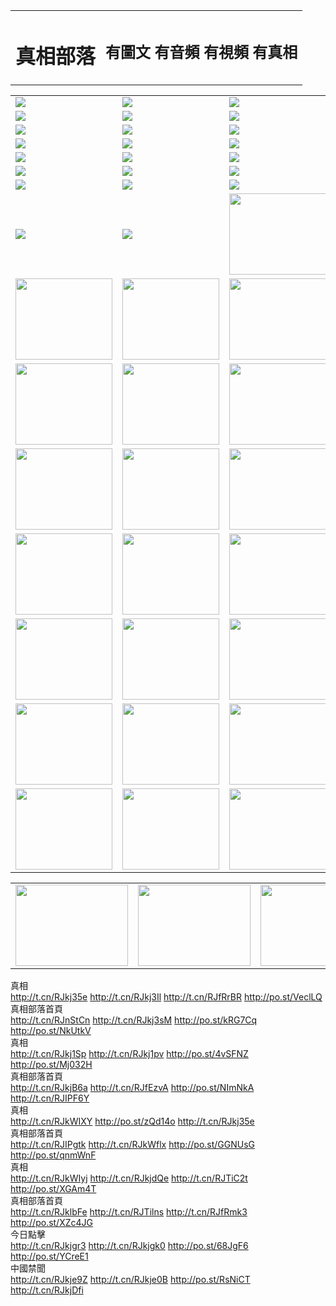 
<table>
<tr>

<td>
	<H1>真相部落</H1>
</td>
<td>
	<H2>有圖文 有音頻 有視頻 有真相</H2>
</td>
</tr>

</table>



<table>
<tr>
	<td><a href="http://065.crownka.com/xtr/107/"><img  src ="http://065.crownka.com/pic/2017/02/107.jpg"></a></td>
	<td><a href="http://065.crownka.com/xtr/829/"><img src ="http://065.crownka.com/pic/2017/02/829.jpg"></a></td>
	<td><a href="http://065.crownka.com/xtr/69/"><img  src ="http://065.crownka.com/pic/2017/02/69.jpg"></a></td>
	<td><a href="http://065.crownka.com/xtr/99/"><img  src ="http://065.crownka.com/pic/2017/02/99.jpg"></a></td>
</tr>
<tr>
	<td><a href="http://065.crownka.com/xtr/40/"><img  src ="http://065.crownka.com/pic/2017/02/40.jpg"></a></td>
	<td><a href="http://065.crownka.com/xtr/20/"><img  src ="http://065.crownka.com/pic/2017/02/20.jpg"></a></td>
	<td><a href="http://065.crownka.com/xtr/81/"><img  src ="http://065.crownka.com/pic/2017/02/81.jpg"></a></td>
	<td><a href="http://065.crownka.com/xtr/2/"><img  src ="http://065.crownka.com/pic/2017/02/2.jpg"></a></td>
</tr>
<tr>
	<td><a href="http://065.crownka.com/xtr/86/"><img  src ="http://065.crownka.com/pic/2017/02/86.jpg"></a></td>
	<td><a href="http://065.crownka.com/xtr/109/"><img  src ="http://065.crownka.com/pic/2017/02/109.jpg"></a></td>
	<td><a href="http://065.crownka.com/xtr/1378/"><img  src ="http://065.crownka.com/pic/2017/02/1378.jpg"></a></td>
	<td><a href="http://065.crownka.com/xtr/57/"><img  src ="http://065.crownka.com/pic/2017/02/57.jpg"></a></td>
</tr>
<tr>
	<td><a href="http://065.crownka.com/xtr/1219/"><img  src ="http://065.crownka.com/pic/2017/02/1219.jpg"></a></td>
	<td><a href="http://065.crownka.com/xtr/1220/"><img  src ="http://065.crownka.com/pic/2017/02/1220.jpg"></a></td>
	<td><a href="http://065.crownka.com/xtr/1221/"><img  src ="http://065.crownka.com/pic/2017/02/1221.jpg"></a></td>
	<td><a href="http://065.crownka.com/xtr/51/"><img  src ="http://065.crownka.com/pic/2017/02/51.jpg"></a></td>
</tr>
<tr>
	<td><a href="http://065.crownka.com/xtr/1055/"><img  src ="http://065.crownka.com/pic/2017/02/1055.jpg"></a></td>
	<td><a href="http://065.crownka.com/xtr/611/"><img  src ="http://065.crownka.com/pic/2017/02/611.jpg"></a></td>
	<td><a href="http://065.crownka.com/xtr/1121/"><img  src ="http://065.crownka.com/pic/2017/02/1121.jpg"></a></td>
	<td><a href="http://065.crownka.com/xtr/610/"><img  src ="http://065.crownka.com/pic/2017/02/610.jpg"></a></td>
</tr>
<tr>
	<td><a href="http://065.crownka.com/xtr/1128/"><img  src ="http://065.crownka.com/pic/2017/02/1128.jpg"></a></td>
	<td><a href="http://065.crownka.com/xtr/1395/"><img  src ="http://065.crownka.com/pic/2017/02/1406.jpg"></a></td>
	<td><a href="http://065.crownka.com/xtr/1407/"><img  src ="http://065.crownka.com/pic/2017/02/1407.jpg"></a></td>
	<td><a href="http://065.crownka.com/xtr/934/"><img  src ="http://065.crownka.com/pic/2017/02/934.jpg"></a></td>
</tr>
<tr>
	<td><a href="http://065.crownka.com/xtr/641/"><img  src ="http://065.crownka.com/pic/2017/02/641.jpg"></a></td>
	<td><a href="http://065.crownka.com/xtr/949/"><img  src ="http://065.crownka.com/pic/2017/02/949.jpg"></a></td>
	<td><a href="http://065.crownka.com/xtr/112/"><img  src ="http://065.crownka.com/pic/2017/02/112.jpg"></a></td>
	<td><a href="http://065.crownka.com/xtr/812/"><img  src ="http://065.crownka.com/pic/2017/02/812.jpg"></a></td>
</tr>
<tr>
	<td><a href="http://065.crownka.com/xtr/103/"><img  src ="http://065.crownka.com/pic/2017/02/103.jpg"></a></td>
	<td><a href="http://065.crownka.com/xtr/3/"><img  src ="http://065.crownka.com/pic/2017/02/3.jpg"></a></td>
	<td><A HREF="http://065.crownka.com/mp4/zx/2015/11/Lkmtt.mp4" target="_blank" title="蓮開滿天庭"><img  src="http://065.crownka.com/pic/2015/11/Lkmtt3480_jssor.jpg"  style="width:155px;height:130px;"></A></td>
	<td><A HREF="http://065.crownka.com/mp4/zx/2015/11/2013513.mp4" target="_blank" title="飛旋的法輪"><img  src="http://065.crownka.com/pic/2015/11/falun480_jssor.jpg"  style="width:155px;height:130px;"></A></td>
</tr>
<tr>
	<td><A HREF="http://065.crownka.com/mp4/zx/2015/11/NYParade.mp4" target="_blank" title="2004年4月10日法輪功紐約大遊行"><img  src="http://065.crownka.com/pic/2015/11/nyparade480_jssor.jpg"  style="width:155px;height:130px;"></A></td>
	<td><A HREF="http://065.crownka.com/mp4/news617/2015/05/WEB_s28093.mp4" target="_blank" title="2015年世界法輪大法日特別報導"><img  src="http://065.crownka.com/pic/2015/11/p6752711a666997037_jssor.jpg"  style="width:155px;height:130px;"></A></td>
	<td><A HREF="http://065.crownka.com/mp4/news829/2015/11/30211_326650.mp4" target="_blank" title="滄州綁架案連審四天 民眾抹淚稱審好人"><img  src="http://065.crownka.com/pic/2015/11/changzhou2480_jssor.jpg"  style="width:155px;height:130px;"></A></td>
	<td><A HREF="http://065.crownka.com/mp4/mhph/2015/10/changzhou.mp4" target="_blank" title="滄州真相--獅城血淚"><img  src="http://065.crownka.com/pic/2015/11/changzhou480_jssor.jpg"  style="width:155px;height:130px;"></A></td>
</tr>
<tr>
	<td><A HREF="http://065.crownka.com/mp4/mhjd/mhjd_55.mp4" target="_blank" title="正義律師與無罪辯護"><img  src="http://065.crownka.com/pic/2015/11/wzbh480_jssor.jpg"  style="width:155px;height:130px;"></A></td>
	<td><A HREF="http://065.crownka.com/mp4/zx/2015/11/layerkcs.mp4" target="_blank" title="中國的良心--高智晟律師"><img  src="http://065.crownka.com/pic/2015/11/layerkcs2480_jssor.jpg"  style="width:155px;height:130px;"></A></td>
	<td><A HREF="http://065.crownka.com/mp4/mhph/2015/10/szxl.mp4" target="_blank" title="神州血淚--北京、大慶、廣東、哈爾濱"><img  src="http://065.crownka.com/pic/2015/11/szxl480_jssor.jpg"  style="width:155px;height:130px;"></A></td>
	<td><A HREF="http://065.crownka.com/mp4/zx/2015/11/TangShanFFXS.mp4" target="_blank" title="真相紀錄片：鳳凰新生"><img  src="http://065.crownka.com/pic/2015/11/fhxs2480_jssor.jpg"  style="width:155px;height:130px;"></A></td>
</tr>
<tr>
	<td><A HREF="http://065.crownka.com/mp4/zx/2015/11/jidong.mp4" target="_blank" title="冀東監獄的罪惡"><img  src="http://065.crownka.com/pic/2015/11/jidong480_jssor.jpg"  style="width:155px;height:130px;"></A></td>
	<td><A HREF="http://065.crownka.com/mp4/mhph/2015/10/tangshan.mp4" target="_blank" title="鳳凰血淚"><img  src="http://065.crownka.com/pic/2015/11/tangshan480_jssor.jpg"  style="width:155px;height:130px;"></A>
					</div></td>
	<td>	<A HREF="http://065.crownka.com/mp4/mhph/2015/10/zfxtzxl.mp4" target="_blank" title="政法系統罪行錄--唐山篇"><img  src="http://065.crownka.com/pic/2015/11/zfxtzxl480_jssor.jpg"  style="width:155px;height:130px;"></A></td>
	<td><A HREF="http://065.crownka.com/mp4/mhph/2015/10/QDBG.mp4" target="_blank" title="青島悲歌"><img  src="http://065.crownka.com/pic/2015/10/qdbg2480_jssor.jpg"  style="width:155px;height:130px;"></A></td>
</tr>
<tr>
	<td><A HREF="http://065.crownka.com/mp4/mhph/2015/10/huludao.mp4" target="_blank" title="葫蘆島永恆的見證"><img  src="http://065.crownka.com/pic/2015/10/huludao480_jssor.jpg"  style="width:155px;height:130px;"></A></td>
	<td><A HREF="http://065.crownka.com/mp4/mhph/2015/10/qbzx.mp4" target="_blank" title="湖畔泉邊聽真相-濟南泉城的傳奇"><img  src="http://065.crownka.com/pic/2015/10/hupan480_jssor.jpg"  style="width:155px;height:130px;"></A></td>
	<td><A HREF="http://065.crownka.com/mp4/mhph/2015/10/baoding_dvd_v2.mp4" target="_blank" title="燕趙悲歌"><img  src="http://065.crownka.com/pic/2015/10/yzbg480_jssor.jpg"  style="width:155px;height:130px;"></A></td>
	<td><A HREF="http://065.crownka.com/mp4/zx/2015/11/meihuashi_complete_ED2.0.mp4" target="_blank" title="梅花詩完整版"><img  src="http://065.crownka.com/pic/2015/11/mhs480_jssor.jpg"  style="width:155px;height:130px;"></A></td>
</tr>
<tr>
	<td><A HREF="http://065.crownka.com/mp4/zx/2015/11/fengbei512k.mp4" target="_blank" title="豐碑"><img  src="http://065.crownka.com/pic/2015/11/fongbei480_jssor.jpg"  style="width:155px;height:130px;"></A></td>
	<td><A HREF="http://065.crownka.com/mp4/zx/2015/11/fytdxComplete.mp4" target="_blank" title="風雨天地行全集"><img  src="http://065.crownka.com/pic/2015/11/fytdxWhite480_jssor.jpg"  style="width:155px;height:130px;"></A></td>
	<td><A HREF="http://065.crownka.com/mp4/zx/2015/11/JianZheng.mp4" target="_blank" title="見證"><img  src="http://065.crownka.com/pic/2015/11/witness480_jssor.jpg"  style="width:155px;height:130px;"></A></td>
	<td><A HREF="http://065.crownka.com/mp4/mhph/2015/10/hcym.mp4" target="_blank" title="紅朝陰謀"><img  src="http://065.crownka.com/pic/2015/10/hcym480_jssor.jpg"  style="width:155px;height:130px;"></A></td>
</tr>
<tr>
	<td><A HREF="http://065.crownka.com/mp4/zx/2015/11/zfzxPalV3.mp4" target="_blank" title="是自焚還是騙局"><img  src="http://065.crownka.com/pic/2015/11/zfzx4805_jssor.jpg"  style="width:155px;height:130px;"></A></td>
	<td><A HREF="http://065.crownka.com/mp4/zx/2015/11/lsdspMsyTd.mp4" target="_blank" title="歷史的審判"><img  src="http://065.crownka.com/pic/2015/11/lsdsp480_jssor.jpg"  style="width:155px;height:130px;"></A></td>
	<td><A HREF="http://065.crownka.com/mp4/news886/2015/11/concat886.mp4" target="_blank" title="一周全球控告江澤民"><img  src="http://065.crownka.com/pic/2015/11/news886480_jssor.jpg"  style="width:155px;height:130px;"></A></td>
	<td><A HREF="http://065.crownka.com/mp4/news1378/2014/08/CQSD_s0_e4_v2_i0-CQSD_4-video.mp4" target="_blank" title="歐洲的抉擇"><img  src="http://065.crownka.com/pic/2015/11/p5143421a564166643-ss_jssor.jpg"  style="width:155px;height:130px;"></A></td>
</tr>
<tr>
	<td><A HREF="http://065.crownka.com/mp4/zx/2015/11/hk20150720parade.mp4" target="_blank" title="港法輪功反迫害大遊行 大陸遊客震撼"><img  src="http://065.crownka.com/pic/2015/11/281098-ss_jssor.jpg"  style="width:155px;height:130px;"></A></td>
	<td><A HREF="http://065.crownka.com/mp4/zx/2015/11/20150720hkParade512k.mp4" target="_blank" title="香港法輪功720遊行聲援訴江潮"><img  src="http://065.crownka.com/pic/2015/11/2015720parade480_jssor.jpg"  style="width:155px;height:130px;"></A></td>
	<td><A HREF="http://065.crownka.com/mp4/zx/2015/11/hktdc512.mp4" target="_blank" title="香港退黨潮"><img  src="http://065.crownka.com/pic/2015/11/hktdc480_jssor.jpg"  style="width:155px;height:130px;"></A></td>
	<td><A HREF="http://065.crownka.com/mp4/news413/2015/11/concat413.mp4" target="_blank" title="本月退黨精選"><img  src="http://065.crownka.com/pic/2015/11/tuidang480_jssor.jpg"  style="width:155px;height:130px;"></A></td>
</tr>
</table>

<table>
<tr>
	<td><A HREF="http://065.crownka.com/mp4/news823/2015/11/TSZG_British_1_QA_A_TSZG-61-1_XinHaoNianZuoZh_P617180.mp4" target="_blank" title="辛灝年：紀念《九評共產黨》發表十週年演講"><img  src="http://065.crownka.com/pic/2015/11/xhn9p10480_jssor.jpg"    width="180px" height="130px"></A></td>
	<td><A HREF="http://065.crownka.com/mp4/news57/2015/11/JPGCD8.mp4" target="_blank" title="【九評之八】評中國共產黨的邪教本質"><img  src="http://065.crownka.com/pic/2015/11/9pkcd8p480_jssor.jpg"    width="180px" height="130px"></A></td>
	<td><A HREF="http://065.crownka.com/mp4/other/kao.Chih.Sheng_story.mp4"  target="_blank" title="超越恐懼:高智晟的故事"				style="font-size:20px;"><img src="http://065.crownka.com/pic/2016/12/GZS201408070902.jpg"   width="180px" height="130px">
						</A></td>
	<td><A HREF="http://065.crownka.com/mp4/zx/2016/11/oh10yearsInv.mp4"  target="_blank" title="紀錄片《活摘 十年調查》完整版" style="font-size:20px;"><img src="http://065.crownka.com/pic/2016/11/10yearsOHinv.jpg"  width="180px" height="130px">
						</A></td>
</tr>
</table>
<div class="linkbox"><div class="title">真相<div id="url">  <a href="http://t.cn/RJkj35e" target=_blank>http://t.cn/RJkj35e</a>    <a href="http://t.cn/RJkj3Il" target=_blank>http://t.cn/RJkj3Il</a>    <a href="http://t.cn/RJfRrBR" target=_blank>http://t.cn/RJfRrBR</a>    <a href="http://po.st/VeclLQ" target=_blank>http://po.st/VeclLQ</a>  </div></div><div class="title">真相部落首頁<div id="url">  <a href="http://t.cn/RJnStCn" target=_blank>http://t.cn/RJnStCn</a>    <a href="http://t.cn/RJkj3sM" target=_blank>http://t.cn/RJkj3sM</a>    <a href="http://po.st/kRG7Cq" target=_blank>http://po.st/kRG7Cq</a>    <a href="http://po.st/NkUtkV" target=_blank>http://po.st/NkUtkV</a>  </div></div><div class="title">真相<div id="url">  <a href="http://t.cn/RJkj1Sp" target=_blank>http://t.cn/RJkj1Sp</a>    <a href="http://t.cn/RJkj1pv" target=_blank>http://t.cn/RJkj1pv</a>    <a href="http://po.st/4vSFNZ" target=_blank>http://po.st/4vSFNZ</a>    <a href="http://po.st/Mj032H" target=_blank>http://po.st/Mj032H</a>  </div></div><div class="title">真相部落首頁<div id="url">  <a href="http://t.cn/RJkjB6a" target=_blank>http://t.cn/RJkjB6a</a>    <a href="http://t.cn/RJfEzvA" target=_blank>http://t.cn/RJfEzvA</a>    <a href="http://po.st/NImNkA" target=_blank>http://po.st/NImNkA</a>    <a href="http://t.cn/RJIPF6Y" target=_blank>http://t.cn/RJIPF6Y</a>  </div></div><div class="title">真相<div id="url">  <a href="" target=_blank></a>    <a href="http://t.cn/RJkWIXY" target=_blank>http://t.cn/RJkWIXY</a>    <a href="http://po.st/zQd14o" target=_blank>http://po.st/zQd14o</a>    <a href="http://t.cn/RJkj35e" target=_blank>http://t.cn/RJkj35e</a>  </div></div><div class="title">真相部落首頁<div id="url">  <a href="http://t.cn/RJIPgtk" target=_blank>http://t.cn/RJIPgtk</a>    <a href="http://t.cn/RJkWflx" target=_blank>http://t.cn/RJkWflx</a>    <a href="http://po.st/GGNUsG" target=_blank>http://po.st/GGNUsG</a>    <a href="http://po.st/qnmWnF" target=_blank>http://po.st/qnmWnF</a>  </div></div><div class="title">真相<div id="url">  <a href="http://t.cn/RJkWIyj" target=_blank>http://t.cn/RJkWIyj</a>    <a href="http://t.cn/RJkjdQe" target=_blank>http://t.cn/RJkjdQe</a>    <a href="http://t.cn/RJTiC2t" target=_blank>http://t.cn/RJTiC2t</a>    <a href="http://po.st/XGAm4T" target=_blank>http://po.st/XGAm4T</a>  </div></div><div class="title">真相部落首頁<div id="url">  <a href="http://t.cn/RJklbFe" target=_blank>http://t.cn/RJklbFe</a>    <a href="http://t.cn/RJTilns" target=_blank>http://t.cn/RJTilns</a>    <a href="http://t.cn/RJfRmk3" target=_blank>http://t.cn/RJfRmk3</a>    <a href="http://po.st/XZc4JG" target=_blank>http://po.st/XZc4JG</a>  </div></div><div class="title">今日點擊<div id="url">  <a href="http://t.cn/RJkjgr3" target=_blank>http://t.cn/RJkjgr3</a>    <a href="http://t.cn/RJkjgk0" target=_blank>http://t.cn/RJkjgk0</a>    <a href="http://po.st/68JgF6" target=_blank>http://po.st/68JgF6</a>    <a href="http://po.st/YCreE1" target=_blank>http://po.st/YCreE1</a>  </div></div><div class="title">中國禁聞<div id="url">  <a href="http://t.cn/RJkje9Z" target=_blank>http://t.cn/RJkje9Z</a>    <a href="http://t.cn/RJkje0B" target=_blank>http://t.cn/RJkje0B</a>    <a href="http://po.st/RsNiCT" target=_blank>http://po.st/RsNiCT</a>    <a href="http://t.cn/RJkjDfi" target=_blank>http://t.cn/RJkjDfi</a>  </div></div></div>
